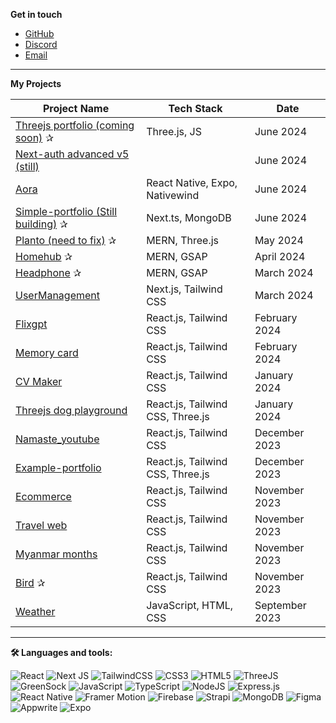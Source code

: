 **Get in touch**

- [GitHub](https://github.com/nandarwin19)
- [Discord](https://discord.com/users/nwin04)
- [Email](mailto:nwin20s.1975@gmail.com)
---

**My Projects**

<table>
  <thead>
    <tr>
      <th>Project Name</th>
      <th>Tech Stack</th>
      <th>Date</th>
    </tr>
  </thead>
  <tbody>
    <tr>
      <td><a href="#">Threejs portfolio (coming soon)</a> ✰</td>
      <td>Three.js, JS</td>
      <td>June 2024</td>
    </tr>
    <tr>
      <td><a href="#">Next-auth advanced v5 (still)</a> </td>
      <td></td>
      <td>June 2024</td>
    </tr>
    <tr>
      <td><a href="https://github.com/nandarwin19/aora">Aora</a></td>
      <td>React Native, Expo, Nativewind</td>
      <td>June 2024</td>
    </tr>
    <tr>
      <td><a href="https://nwin.netlify.app">Simple-portfolio (Still building)</a> ✰</td>
      <td>Next.ts, MongoDB</td>
      <td>June 2024</td>
    </tr>
    <tr>
      <td><a href="https://plant-client.vercel.app">Planto (need to fix)</a> ✰</td>
      <td>MERN, Three.js</td>
      <td>May 2024</td>
    </tr>
    <tr>
      <td><a href="https://homehunthub.onrender.com/">Homehub</a> ✰</td>
      <td>MERN, GSAP</td>
      <td>April 2024</td>
    </tr>
    <tr>
      <td><a href="https://headphones-nwin-main-7b5hp07uf-nwins-projects-cefa4bac.vercel.app">Headphone</a> ✰</td>
      <td>MERN, GSAP</td>
      <td>March 2024</td>
    </tr>
    <tr>
      <td><a href="https://nwin-usermanagement.netlify.app/">UserManagement</a></td>
      <td>Next.js, Tailwind CSS</td>
      <td>March 2024</td>
    </tr>
    <tr>
      <td><a href="https://flixgpt-nwin.netlify.app">Flixgpt</a></td>
      <td>React.js, Tailwind CSS</td>
      <td>February 2024</td>
    </tr>
    <tr>
      <td><a href="https://65d793ecaacb781f691c85a0--cheery-faun-c966dd.netlify.app/">Memory card</a></td>
      <td>React.js, Tailwind CSS</td>
      <td>February 2024</td>
    </tr>
    <tr>
      <td><a href="https://65ae299a31747e078735960d--luxury-madeleine-fc7e9c.netlify.app">CV Maker</a></td>
      <td>React.js, Tailwind CSS</td>
      <td>January 2024</td>
    </tr>
    <tr>
      <td><a href="https://6592f222b4d60ce2812e62ec--courageous-fairy-a84af4.netlify.app/">Threejs dog playground</a></td>
      <td>React.js, Tailwind CSS, Three.js</td>
      <td>January 2024</td>
    </tr>
    <tr>
      <td><a href="https://shimmering-begonia-d854a4.netlify.app/">Namaste_youtube</a></td>
      <td>React.js, Tailwind CSS</td>
      <td>December 2023</td>
    </tr>
    <tr>
      <td><a href="https://legendary-granita-8380ae.netlify.app/">Example-portfolio</a></td>
      <td>React.js, Tailwind CSS, Three.js</td>
      <td>December 2023</td>
    </tr>
    <tr>
      <td><a href="https://steady-zabaione-ff4f33.netlify.app">Ecommerce</a></td>
      <td>React.js, Tailwind CSS</td>
      <td>November 2023</td>
    </tr>
    <tr>
      <td><a href="https://incandescent-torte-cb7f20.netlify.app/">Travel web</a></td>
      <td>React.js, Tailwind CSS</td>
      <td>November 2023</td>
    </tr>
    <tr>
      <td><a href="https://65647ef2fbcc753368c6509b--glowing-tiramisu-31f44c.netlify.app/">Myanmar months</a></td>
      <td>React.js, Tailwind CSS</td>
      <td>November 2023</td>
    </tr>
    <tr>
      <td><a href="https://birds-n.netlify.app/">Bird</a> ✰</td>
      <td>React.js, Tailwind CSS</td>
      <td>November 2023</td>
    </tr>
    <tr>
      <td><a href="https://nwin19.github.io/weather/">Weather</a></td>
      <td>JavaScript, HTML, CSS</td>
      <td>September 2023</td>
    </tr>
  </tbody>
</table>

---

**🛠 Languages and tools:**

![React](https://img.shields.io/badge/react-%2320232a.svg?style=flat-square&logo=react&logoColor=%2361DAFB)
![Next JS](https://img.shields.io/badge/Next-black?style=flat-square&logo=next.js&logoColor=white)
![TailwindCSS](https://img.shields.io/badge/tailwindcss-%2338B2AC.svg?style=flat-square&logo=tailwind-css&logoColor=white)
![CSS3](https://img.shields.io/badge/css3-%231572B6.svg?style=flat-square&logo=css3&logoColor=white)
![HTML5](https://img.shields.io/badge/html5-%23E34F26.svg?style=flat-square&logo=html5&logoColor=white)
![ThreeJS](https://img.shields.io/badge/ThreeJS-black?style=flat-square&logo=three.js&logoColor=white)
![GreenSock](https://img.shields.io/badge/GreenSock-88CE02?style=flat-square&logo=greensock&logoColor=white)
![JavaScript](https://img.shields.io/badge/javascript-%23323330.svg?style=flat-square&logo=javascript&logoColor=%23F7DF1E)
![TypeScript](https://img.shields.io/badge/typescript-%23007ACC.svg?style=flat-square&logo=typescript&logoColor=white)
![NodeJS](https://img.shields.io/badge/node.js-6DA55F?style=flat-square&logo=node.js&logoColor=white)
![Express.js](https://img.shields.io/badge/express.js-%23404d59.svg?style=flat-square&logo=express&logoColor=%2361DAFB)
![React Native](https://img.shields.io/badge/react_native-%2320232a.svg?style=flat-square&logo=react&logoColor=%2361DAFB)
![Framer Motion](https://img.shields.io/badge/Framer-black?style=flat-square&logo=framer&logoColor=blue)
![Firebase](https://img.shields.io/badge/Firebase-039BE5?style=flat-square&logo=Firebase&logoColor=white)
![Strapi](https://img.shields.io/badge/Strapi-%232E7EEA.svg?style=flat-square&logo=strapi&logoColor=white)
![MongoDB](https://img.shields.io/badge/MongoDB-%234ea94b.svg?style=flat-square&logo=mongodb&logoColor=white)
![Figma](https://img.shields.io/badge/figma-%23F24E1E.svg?style=flat-square&logo=figma&logoColor=white)
![Appwrite](https://img.shields.io/badge/Appwrite-0052CC?style=flat-square&logo=appwrite&logoColor=white)
![Expo](https://img.shields.io/badge/expo-1C1E24?style=flat-square&logo=expo&logoColor=white)


